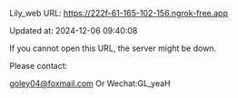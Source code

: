Lily_web URL: https://222f-61-165-102-156.ngrok-free.app

Updated at: 2024-12-06 09:40:08

If you cannot open this URL, the server might be down.

Please contact: 

goley04@foxmail.com Or Wechat:GL_yeaH